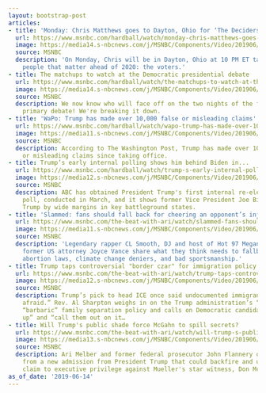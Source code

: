 ```yaml
---
layout: bootstrap-post
articles:
- title: 'Monday: Chris Matthews goes to Dayton, Ohio for ‘The Deciders’ town hall'
  url: https://www.msnbc.com/hardball/watch/monday-chris-matthews-goes-to-dayton-ohio-for-the-deciders-town-hall-61968453905
  image: https://media14.s-nbcnews.com/j/MSNBC/Components/Video/201906/n_hardball_matthews_190614_1920x1080.nbcnews-fp-1200-630.jpg
  source: MSNBC
  description: 'On Monday, Chris will be in Dayton, Ohio at 10 PM ET talking to the
    people that matter ahead of 2020: the voters.'
- title: The matchups to watch at the Democratic presidential debate
  url: https://www.msnbc.com/hardball/watch/the-matchups-to-watch-at-the-democratic-presidential-debate-61967429723
  image: https://media14.s-nbcnews.com/j/MSNBC/Components/Video/201906/n_hardball_ginger_190614_1920x1080.nbcnews-fp-1200-630.jpg
  source: MSNBC
  description: We now know who will face off on the two nights of the first Democratic
    primary debate! We're breaking it down.
- title: 'WaPo: Trump has made over 10,000 false or misleading claims'
  url: https://www.msnbc.com/hardball/watch/wapo-trump-has-made-over-10-000-false-or-misleading-claims-61967941883
  image: https://media11.s-nbcnews.com/j/MSNBC/Components/Video/201906/n_hardball_anita_190614_1920x1080.nbcnews-fp-1200-630.jpg
  source: MSNBC
  description: According to The Washington Post, Trump has made over 10,000 false
    or misleading claims since taking office.
- title: Trump’s early internal polling shows him behind Biden in...
  url: https://www.msnbc.com/hardball/watch/trump-s-early-internal-polling-shows-him-behind-biden-in-battleground-states-61967941686
  image: https://media12.s-nbcnews.com/j/MSNBC/Components/Video/201906/n_hardball_mcfaul_190614_1920x1080.nbcnews-fp-1200-630.jpg
  source: MSNBC
  description: ABC has obtained President Trump's first internal re-election campaign
    poll, conducted in March, and it shows former Vice President Joe Biden beating
    Trump by wide margins in key battleground states.
- title: 'Slammed: fans should fall back for cheering an opponent’s injury'
  url: https://www.msnbc.com/the-beat-with-ari/watch/slammed-fans-should-fall-back-for-cheering-an-opponent-s-injury-61965381848
  image: https://media11.s-nbcnews.com/j/MSNBC/Components/Video/201906/n_ari_fallback_190614_1920x1080.nbcnews-fp-1200-630.jpg
  source: MSNBC
  description: 'Legendary rapper CL Smooth, DJ and host of Hot 97 Megan Ryte, and
    former US attorney Joyce Vance share what they think needs to fallback this week:
    abortion laws, climate change deniers, and bad sportsmanship.'
- title: Trump taps controversial "border czar" for immigration policy
  url: https://www.msnbc.com/the-beat-with-ari/watch/trump-taps-controversial-border-czar-for-immigration-policy-61965381611
  image: https://media12.s-nbcnews.com/j/MSNBC/Components/Video/201906/n_ari_dblock_190614_1920x1080.nbcnews-fp-1200-630.jpg
  source: MSNBC
  description: Trump’s pick to head ICE once said undocumented immigrants should “be
    afraid.” Rev. Al Sharpton weighs in on the Trump administration’s “immoral” and
    “barbaric” family separation policy and calls on Democratic candidates to “stand
    up” and “call them out on it…
- title: Will Trump's public shade force McGahn to spill secrets?
  url: https://www.msnbc.com/the-beat-with-ari/watch/will-trump-s-public-shade-force-mcgahn-to-spill-secrets-61964869586
  image: https://media13.s-nbcnews.com/j/MSNBC/Components/Video/201906/n_ari_cblock_190614_1920x1080.nbcnews-fp-1200-630.jpg
  source: MSNBC
  description: Ari Melber and former federal prosecutor John Flannery on the fallout
    from a new admission from President Trump that could backfire and undercut his
    claim to executive privilege against Mueller's star witness, Don McGahn.
as_of_date: '2019-06-14'
---
```


